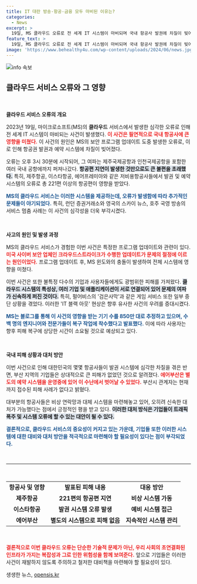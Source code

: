 ```yaml
---
title: IT 대란 방송·항공·금융 모두 마비된 이유는?
categories:
  - News
excerpt: >
  19일, MS 클라우드 오류로 전 세계 IT 시스템이 마비되며 국내 항공사 발권에 차질이 빚어졌다. 제주항공 등 저비용항공사들이 영향을 받아 주요 항공편이 지연되었고, 광범위한 손실 우려가 커지고 있다.
feature_text: >
  19일, MS 클라우드 오류로 전 세계 IT 시스템이 마비되며 국내 항공사 발권에 차질이 빚어졌다. 제주항공 등 저비용항공사들이 영향을 받아 주요 항공편이 지연되었고, 광범위한 손실 우려가 커지고 있다.
image: 'https://www.behealthy4u.com/wp-content/uploads/2024/06/news.jpg'
---
```


<p><img src="https://www.behealthy4u.com/wp-content/uploads/2024/06/news.jpg" alt="info 속보" /></p>

<h2 data-ke-size="size26">클라우드 서비스 오류와 그 영향</h2>

<p data-ke-size="size16">&nbsp;</p>

<p><strong>클라우드 서비스 오류의 개요</strong></p>

<p data-ke-size="size16">2023년 19일, 마이크로소프트(MS)의 <b>클라우드</b> 서비스에서 발생한 심각한 오류로 인해 전 세계 IT 시스템이 마비되는 사건이 발생했다. <b><span style="color: #ee2323;">이 사건은 필연적으로 국내 항공사에 큰 영향을 미쳤다.</span></b> 이 사건의 원인은 MS의 보안 프로그램 업데이트 도중 발생한 오류로, 이로 인해 항공권 발권과 예약 시스템에 차질이 빚어졌다.</p>

<p data-ke-size="size16">오류는 오후 3시 30분에 시작되어, 그 여파는 제주국제공항과 인천국제공항을 포함한 여러 국내 공항에까지 퍼져나갔다. <b><span style="background-color: #21538527;">항공편 지연이 발생한 것만으로도 큰 불편을 초래했다.</span></b> 특히, 제주항공, 이스타항공, 에어프레미아와 같은 저비용항공사들에서 발권 및 예약 시스템의 오류로 총 221편 이상의 항공편이 영향을 받았다.</p>

<p data-ke-size="size16"><b><span style="color: #1a5490;">MS의 클라우드 서비스는 이러한 시스템을 제공하는데, 오류가 발생함에 따라 추가적인 문제들이 야기되었다.</span></b> 특히, 런던 증권거래소와 영국의 스카이 뉴스, 호주 국영 방송의 서비스 멈춤 사례는 이 사건의 심각성을 더욱 부각시켰다.</p>

<p data-ke-size="size16">&nbsp;</p>

<p><strong>사고의 원인 및 발생 과정</strong></p>

<p data-ke-size="size16">MS의 클라우드 서비스가 경험한 이번 사건은 특정한 프로그램 업데이트와 관련이 있다. <b><span style="color: #ee2323;">미국 사이버 보안 업체인 크라우드스트라이크가 수행한 업데이트가 문제의 절정에 이르는 원인이었다.</span></b> 프로그램 업데이트 후, MS 윈도와의 충돌이 발생하여 전체 시스템에 영향을 미쳤다.</p>

<p data-ke-size="size16">이번 사건은 또한 불특정 다수의 기업과 사용자들에게도 광범위한 피해를 가져왔다. <b><span style="background-color: #21538527;">클라우드 시스템의 특성상, 여러 기업 및 애플리케이션이 서로 연결되어 있어 문제의 여파가 신속하게 퍼진 것이다.</span></b> 특히, 펄어비스의 '검은사막'과 같은 게임 서비스 또한 일부 중단 상황을 겪었다. 이러한 'IT 블랙 아웃' 현상은 향후 유사한 사건의 우려를 증대시켰다.</p>

<p data-ke-size="size16"><b><span style="color: #1a5490;">MS는 블로그를 통해 이 사건의 영향을 받는 기기 수를 850만 대로 추정하고 있으며, 수백 명의 엔지니어와 전문가들이 복구 작업에 착수했다고 발표했다.</span></b> 이에 따라 사용자는 향후 피해 복구에 상당한 시간이 소요될 것으로 예상되고 있다.</p>

<p data-ke-size="size16">&nbsp;</p>

<p><strong>국내 피해 상황과 대처 방안</strong></p>

<p data-ke-size="size16">이번 사건으로 인해 대한민국의 몇몇 항공사들이 발권 시스템에 심각한 차질을 겪은 반면, 부산 지역의 기업들은 상대적으로 큰 피해가 없었던 것으로 알려졌다. <b><span style="color: #ee2323;">에어부산은 별도의 예약 시스템을 운영중에 있어 이 수난에서 벗어날 수 있었다.</span></b> 부산시 관계자는 현재까지 접수된 피해 사례가 없다고 밝혔다.</p>

<p data-ke-size="size16">대부분의 항공사들은 비상 연락망과 대체 시스템을 마련해놓고 있어, 오히려 신속한 대처가 가능했다는 점에서 긍정적인 평을 받고 있다. <b><span style="background-color: #21538527;">이러한 대처 방식은 기업들이 트래픽 폭주 및 시스템 오류에 할 수 있는 대안이 될 수 있다.</span></b></p>

<p data-ke-size="size16"><b><span style="color: #1a5490;">결론적으로, 클라우드 서비스의 중요성이 커지고 있는 가운데, 기업들 또한 이러한 시스템에 대한 대비와 대처 방안을 적극적으로 마련해야 할 필요성이 있다는 점이 부각되었다.</span></b></p>

<p data-ke-size="size16">&nbsp;</p>

<hr>

<p data-ke-size="size16">&nbsp;</p>

<table style="width: 100%; border-spacing: 0px;">
<tr>
<td style="text-align: center; height: 17px;"><b>항공사 및 영향</b></td>
<td style="text-align: center; height: 17px;"><b>발표된 피해 내용</b></td>
<td style="text-align: center; height: 17px;"><b>대응 방안</b></td>
</tr>
<tr>
<td style="text-align: center; height: 17px;"><b>제주항공</b></td>
<td style="text-align: center; height: 17px;"><b>221편의 항공편 지연</b></td>
<td style="text-align: center; height: 17px;"><b>비상 시스템 가동</b></td>
</tr>
<tr>
<td style="text-align: center; height: 17px;"><b>이스타항공</b></td>
<td style="text-align: center; height: 17px;"><b>발권 시스템 오류 발생</b></td>
<td style="text-align: center; height: 17px;"><b>예비 시스템 접근</b></td>
</tr>
<tr>
<td style="text-align: center; height: 17px;"><b>에어부산</b></td>
<td style="text-align: center; height: 17px;"><b>별도의 시스템으로 피해 없음</b></td>
<td style="text-align: center; height: 17px;"><b>지속적인 시스템 관리</b></td>
</tr>
</table>

<p data-ke-size="size16">&nbsp;</p>

<p><b><span style="color: #ee2323;">결론적으로 이번 클라우드 오류는 단순한 기술적 문제가 아닌, 우리 사회의 초연결화된 인프라가 가지는 복잡성과 그로 인한 위험성을 함께 보여준다.</span></b> 앞으로 기업들은 이러한 사건이 재발하지 않도록 주의하고 철저한 대비책을 마련해야 할 필요성이 있다.</p>
생생한 뉴스, <a href="https://opensis.kr" rel="dofollow">opensis.kr</a>


